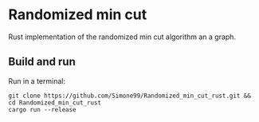 # Randomized min cut
Rust implementation of the randomized min cut algorithm an a graph.

## Build and run
Run in a terminal:
```
git clone https://github.com/Simone99/Randomized_min_cut_rust.git && cd Randomized_min_cut_rust
cargo run --release
```